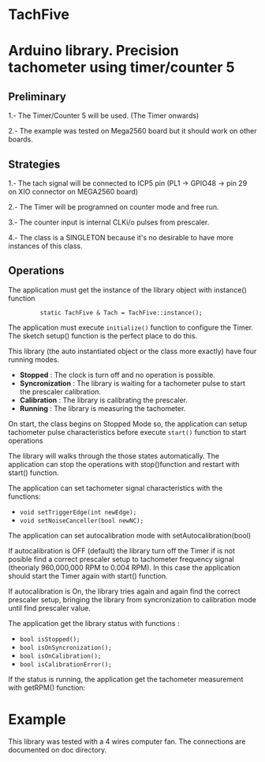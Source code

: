 # TachFive

Arduino library. Precision tachometer using timer/counter 5
============================================================

Preliminary
-----------

 1.- The Timer/Counter 5 will be used. (The Timer onwards)

 2.- The example was tested on Mega2560 board but it should work on other boards.


Strategies
----------

 1.- The tach signal will be connected to ICP5 pin (PL1 -> GPIO48 -> pin 29 on XIO connector on MEGA2560 board)

 2.- The Timer will be programned on counter mode and free run.

 3.- The counter input is internal CLKi/o pulses from prescaler.

 4.- The class is a SINGLETON because it's no desirable to have more instances of this class.


Operations
----------

 The application must get the instance of the library object with instance() function
 ```
		  static TachFive & Tach = TachFive::instance();
 ```
 The application must execute `initialize()` function to configure the Timer. The sketch setup() function
 is the perfect place to do this.

 This library (the auto instantiated object or the class more exactly) have four running modes.
  - **Stopped**        : The clock is turn off and no operation is possible.
  - **Syncronization** : The library is waiting for a tachometer pulse to start the prescaler calibration.
  - **Calibration**    : The library is calibrating the prescaler.
  - **Running**        : The library is measuring the tachometer.


 On start, the class begins on Stopped Mode so, the application can setup tachometer pulse characteristics before
 execute `start()` function to start operations

 The library will walks through the those states automatically. The application can stop the
 operations with stop()function and restart with start() function.

 The application can set tachometer signal characteristics with the functions:

   - `void setTriggerEdge(int newEdge);`
   - `void setNoiseCanceller(bool newNC);`

 The application can set autocalibration mode with setAutocalibration(bool)

 If autocalibration is OFF (default) the library turn off the Timer if is not posible find a correct
 prescaler setup to tachometer frequency signal (theorialy 960,000,000 RPM to 0.004 RPM). In this case
 the application should start the Timer again with start() function.

 If autocalibration is On, the library tries again and again find the correct prescaler setup,
 bringing the library from syncronization to calibration mode until find prescaler value.

 The application get the library status with functions :
   - `bool isStopped();`
   - `bool isOnSyncronization();`
   - `bool isOnCalibration();`
   - `bool isCalibrationError();`

 If the status is running, the application get the tachometer measurement with getRPM() function:

Example
=======

This library was tested with a 4 wires computer fan. The connections are documented on doc directory.



